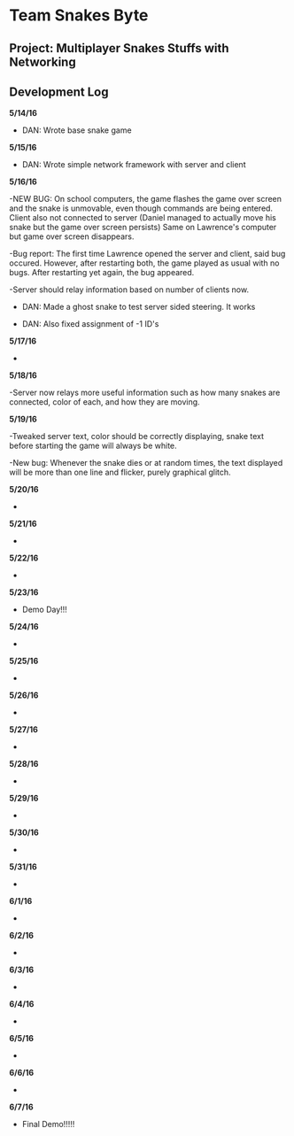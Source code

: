 <h1>Team Snakes Byte</h1>

<h2>Project: Multiplayer Snakes Stuffs with Networking</h2>

<h2>Development Log</h2>

<b>5/14/16</b>

- DAN: Wrote base snake game

<b>5/15/16</b>

- DAN: Wrote simple network framework with server and client

<b>5/16/16</b>

-NEW BUG: On school computers, the game flashes the game over screen and the snake is unmovable, even though commands are being entered. Client also not connected to server (Daniel managed to actually move his snake but the game over screen persists) Same on Lawrence's computer but game over screen disappears.

-Bug report: The first time Lawrence opened the server and client, said bug occured. However, after restarting both, the game played as usual with no bugs. After restarting yet again, the bug appeared.

-Server should relay information based on number of clients now.

- DAN: Made a ghost snake to test server sided steering. It works

- DAN: Also fixed assignment of -1 ID's

<b>5/17/16</b>

-

<b>5/18/16</b>

-Server now relays more useful information such as how many snakes are connected, color of each, and how they are moving.

<b>5/19/16</b>

-Tweaked server text, color should be correctly displaying, snake text before starting the game will always be white.

-New bug: Whenever the snake dies or at random times, the text displayed will be more than one line and flicker, purely graphical glitch.

<b>5/20/16</b>

-

<b>5/21/16</b>

-

<b>5/22/16</b>

-

<b>5/23/16</b>

- Demo Day!!!

<b>5/24/16</b>

-

<b>5/25/16</b>

-

<b>5/26/16</b>

-

<b>5/27/16</b>

-

<b>5/28/16</b>

-

<b>5/29/16</b>

-

<b>5/30/16</b>

-

<b>5/31/16</b>

-

<b>6/1/16</b>

-

<b>6/2/16</b>

-

<b>6/3/16</b>

-

<b>6/4/16</b>

-

<b>6/5/16</b>

-

<b>6/6/16</b>

-

<b>6/7/16</b>

- Final Demo!!!!!